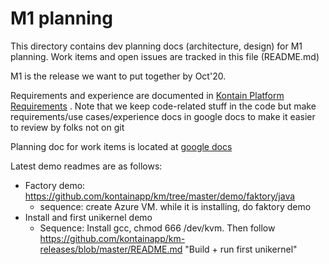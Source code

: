 # M1 planning

This directory contains dev planning docs (architecture, design) for M1 planning. Work items and open issues are tracked in this file (README.md)

M1 is the release we want to put together by Oct'20.

Requirements and experience are documented in [Kontain Platform Requirements](https://docs.google.com/document/d/1LPeGZEuRdgeGx-fvsZ3Gs8ltYp6xOB7MCk10zFwtpsE/edit#) . Note that we keep  code-related stuff in the code but make requirements/use cases/experience docs in google docs to make it easier to review by folks not on git

Planning doc for work items is located at [google docs](https://docs.google.com/document/d/1B7qhKES-VLhOsUbBuNL6e7GDaKRZ6IVPqaQtGMeoj0s/edit?usp=sharing)

Latest demo readmes are as follows:
* Factory demo:  https://github.com/kontainapp/km/tree/master/demo/faktory/java
  * sequence: create Azure VM. while it is installing, do faktory demo
* Install and first unikernel demo
  * Sequence: Install gcc, chmod 666 /dev/kvm. Then follow https://github.com/kontainapp/km-releases/blob/master/README.md "Build + run first unikernel"
